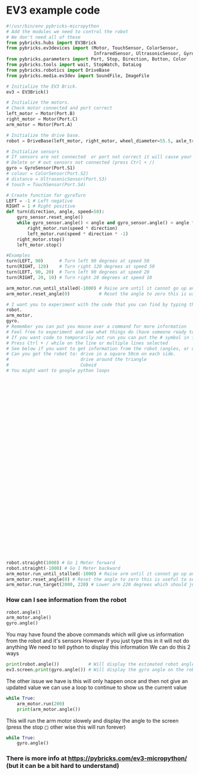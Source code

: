 # EV3 example code

```python
#!/usr/bin/env pybricks-micropython
# Add the modules we need to control the robot
# We don't need all of these
from pybricks.hubs import EV3Brick
from pybricks.ev3devices import (Motor, TouchSensor, ColorSensor,
                                 InfraredSensor, UltrasonicSensor, GyroSensor)
from pybricks.parameters import Port, Stop, Direction, Button, Color
from pybricks.tools import wait, StopWatch, DataLog
from pybricks.robotics import DriveBase
from pybricks.media.ev3dev import SoundFile, ImageFile

# Initialize the EV3 Brick.
ev3 = EV3Brick()

# Initialize the motors.
# Check motor connected and port correct
left_motor = Motor(Port.B)
right_motor = Motor(Port.C)
arm_motor = Motor(Port.A)

# Initialize the drive base.
robot = DriveBase(left_motor, right_motor, wheel_diameter=55.5, axle_track=104)

# Initialize sensors
# If sensors are not connected  or port not correct it will cause your program to crash 
# Delete or # out sensors not connected (press Ctrl + /)
gyro = GyroSensor(Port.S1)
# colour = ColorSensor(Port.S2)
# distance = UltrasonicSensor(Port.S3)
# touch = TouchSensor(Port.S4)

# Create function for gyroTurn
LEFT = -1 # Left negative
RIGHT = 1 # Right positive
def turn(direction, angle, speed=50):
    gyro_sensor.reset_angle()
    while gyro_sensor.angle() < angle and gyro_sensor.angle() > angle * -1 :
        right_motor.run(speed * direction)
        left_motor.run(speed * direction * -1)
    right_motor.stop()
    left_motor.stop()

#Examples
turn(LEFT, 90)      # Turn left 90 degrees at speed 50
turn(RIGHT, 120)    # Turn right 120 degrees at speed 50
turn(LEFT, 90, 20)  # Turn left 90 degrees at speed 20
turn(RIGHT, 20, 10) # Turn right 20 degrees at speed 10

arm_motor.run_until_stalled(-1000) # Raise arm until it cannot go up any more (sometimes this needs to be 1000)
arm_motor.reset_angle(0)           # Reset the angle to zero this is useful to set start position at zero degrees (this only need to be done once at the start of the program

# I want you to experiment with the code that you can find by typing the following
robot.
arm_motor.
gyro.
# Remember you can put you mouse over a command for more information
# Feel free to experiment and see what things do (have someone ready to catch the robot)
# If you want code to temporarily not run you can put the # symbol in front of it or
# Press Ctrl + / while on the line or multiple lines selected
# See below if you want to get information from the robot (angles, or other information) to print to the screen
# Can you get the robot to: drive in a square 50cm on each side.
#                           drive around the triangle
#                           Cuboid
# You might want to google python loops




































robot.straight(1000) # Go 1 Meter forward
robot.straight(-1000) # Go 1 Meter backward
arm_motor.run_until_stalled(-1000) # Raise arm until it cannot go up any more (sometimes this needs to be 1000)
arm_motor.reset_angle(0) # Reset the angle to zero this is useful to set start position at zero degrees 
arm_motor.run_target(2000, 220) # Lower arm 220 degrees which should just be just off the ground 

```

### How can I see information from the robot
```python
robot.angle()
arm_motor.angle()
gyro.angle()
```
You may have found the above commands which will give us information from the robot and it's sensors
However if you just type this in it will not do anything
We need to tell python to display this information
We can do this 2 ways
```python
print(robot.angle())           # Will display the estimated robot angle to the output of window in VS Code
ev3.screen.print(gyro.angle()) # Will display the gyro angle on the robot screen
```
The other issue we have is this will only happen once and then not give an updated value we can use a loop to continue to show us the current value
```python
while True:
    arm_motor.run(200)
    print(arm_motor.angle())
```
This will run the arm motor slowely and display the angle to the screen (press the stop ◻ other wise this will run forever)
```python
while True:
    gyro.angle()
```

### There is more info at https://pybricks.com/ev3-micropython/ (but it can be a bit hard to understand)

